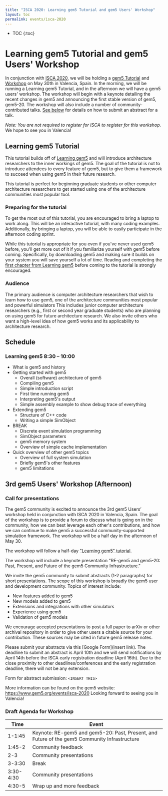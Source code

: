 ```yaml
---
title: "ISCA 2020: Learning gem5 Tutorial and gem5 Users' Workshop"
layout: toc
permalink: events/isca-2020
---
```

* TOC
{:toc}

# Learning gem5 Tutorial and gem5 Users' Workshop

In conjunction with [ISCA 2020](https://www.iscaconf.org/isca2020/), we will be holding a [gem5 Tutorial](#learning-gem5-tutorial) and [Workshop](#3rd-gem5-users-workshop-afternoon) on May 30th in Valencia, Spain.
In the morning, we will be running a Learning gem5 Tutorial, and in the afternoon we will have a gem5 users' workshop.
The workshop will begin with a keynote detailing the recent changes in gem5 and announcing the first stable version of gem5, gem5-20.
The workshop will also include a number of community-contributed talks.
[See below](#call-for-presentations) for details on how to submit an abstract for a talk.

*Note: You are not required to register for ISCA to register for this workshop.*
We hope to see you in Valencia!

## Learning gem5 Tutorial

This tutorial builds off of [Learning gem5](/documentation/learning_gem5/introduction) and will introduce architecture researchers to the inner workings of gem5.
The goal of the tutorial is not to introduce attendees to every feature of gem5, but to give them a framework to succeed when using gem5 in their future research.

This tutorial is perfect for beginning graduate students or other computer architecture researchers to get started using one of the architecture communities most popular tool.

### Preparing for the tutorial

To get the most out of this tutorial, you are encouraged to bring a laptop to work along. This will be an interactive tutorial, with many coding examples. Additionally, by bringing a laptop, you will be able to easily participate in the afternoon coding sprint.

While this tutorial is appropriate for you even if you've never used gem5 before, you'll get more out of it if you familiarize yourself with gem5 before coming. Specifically, by downloading gem5 and making sure it builds on your system you will save yourself a lot of time. Reading and completing the [first chapter from Learning gem5](http://www.gem5.org/documentation/learning_gem5/part1/building/) before coming to the tutorial is strongly encouraged.

### Audience

The primary audience is computer architecture researchers that wish to learn how to use gem5, one of the architecture communities most popular and powerful simulators
This includes junior computer architecture researchers (e.g., first or second year graduate students) who are planning on using gem5 for future architecture research.
We also invite others who want a high-level idea of how gem5 works and its applicability to architecture research.

## Schedule

### Learning gem5 8:30 – 10:00

* What is gem5 and history
* Getting started with gem5
  * Overall (software) architecture of gem5
  * Compiling gem5
  * Simple introduction script
  * First time running gem5
  * Interpreting gem5's output
  * Simple assembly example to show debug trace of everything
* Extending gem5
  * Structure of C++ code
  * Writing a simple SimObject
* BREAK
  * Discrete event simulation programming
  * SimObject parameters
  * gem5 memory system
  * Overview of simple cache implementation
* Quick overview of other gem5 topics
  * Overview of full system simulation
  * Briefly gem5's other features
  * gem5 limitations

## 3rd gem5 Users' Workshop (Afternoon)

### Call for presentations

The gem5 community is excited to announce the 3rd gem5 Users’ workshop held in conjunction with ISCA 2020 in Valencia, Spain. The goal of the workshop is to provide a forum to discuss what is going on in the community, how we can best leverage each other's contributions, and how we can continue to make gem5 a successful community-supported simulation framework. The workshop will be a half day in the afternoon of May 30.

The workshop will follow a half-day ["Learning gem5" tutorial](https://www.gem5.org/events/isca-2020).

The workshop will include a keynote presentation "RE-gem5 and gem5-20: Past, Present, and Future of the gem5 Community Infrastructure."

We invite the gem5 community to submit abstracts (1-2 paragraphs) for short presentations. The scope of this workshop is broadly the gem5 user and development community. Topics of interest include:

* New features added to gem5
* New models added to gem5
* Extensions and integrations with other simulators
* Experience using gem5
* Validation of gem5 models

We encourage accepted presentations to post a full paper to arXiv or other archival repository in order to give other users a citable source for your contribution. These sources may be cited in future gem5 release notes.

Please submit your abstracts via this [Google Form](insert link). The deadline to submit an abstract is April 10th and we will send notifications by April 14th before the ISCA early registration deadline (April 16th). Due to the close proximity to other deadlines/conferences and the early registration deadline, there will not be any extension.

Form for abstract submission: `<INSERT THIS>`

More information can be found on the gem5 website: <https://www.gem5.org/events/isca-2020>
Looking forward to seeing you in Valencia!

### Draft Agenda for Workshop

| Time      | Event                                                                                        |
|-----------|----------------------------------------------------------------------------------------------|
| 1-1:45    | Keynote: RE-gem5 and gem5-20: Past, Present, and Future of the gem5 Community Infrastructure |
| 1:45-2    | Community feedback                                                                           |
| 2-3       | Community presentations                                                                      |
| 3-3:30    | Break                                                                                        |
| 3:30-4:30 | Community presentations                                                                      |
| 4:30-5    | Wrap up and more feedback                                                                    |
